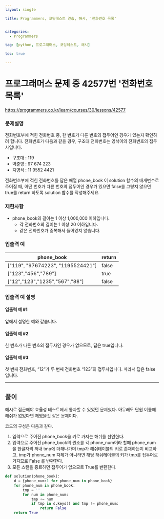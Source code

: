 ```yaml
---
layout: single

title: Programmers, 코딩테스트 연습, 해시, '전화번호 목록'


categories:
  - Programmers

tag: [python, 프로그래머스, 코딩테스트, 해시]

toc: true

---
```

# 프로그래머스 문제 중 42577번 '전화번호 목록'

<a href = 'https://programmers.co.kr/learn/courses/30/lessons/42577'>https://programmers.co.kr/learn/courses/30/lessons/42577</a>

### 문제설명

전화번호부에 적힌 전화번호 중, 한 번호가 다른 번호의 접두어인 경우가 있는지 확인하려 합니다.
전화번호가 다음과 같을 경우, 구조대 전화번호는 영석이의 전화번호의 접두사입니다.

- 구조대 : 119
- 박준영 : 97 674 223
- 지영석 : 11 9552 4421

전화번호부에 적힌 전화번호를 담은 배열 phone_book 이 solution 함수의 매개변수로 주어질 때, 어떤 번호가 다른 번호의 접두어인 경우가 있으면 false를 그렇지 않으면 true를 return 하도록 solution 함수를 작성해주세요.

### 제한사항

- phone_book의 길이는 1 이상 1,000,000 이하입니다.
  - 각 전화번호의 길이는 1 이상 20 이하입니다.
  - 같은 전화번호가 중복해서 들어있지 않습니다.

### 입출력 예

| phone_book                        | return |
| --------------------------------- | ------ |
| ["119", "97674223", "1195524421"] | false  |
| ["123","456","789"]               | true   |
| ["12","123","1235","567","88"]    | false  |

### 입출력 예 설명

#### 입출력 예 #1

앞에서 설명한 예와 같습니다.

#### 입출력 예 #2

한 번호가 다른 번호의 접두사인 경우가 없으므로, 답은 true입니다.

#### 입출력 예 #3

첫 번째 전화번호, “12”가 두 번째 전화번호 “123”의 접두사입니다. 따라서 답은 false입니다.

---
## 풀이

해시로 접근해야 효율성 테스트에서 통과할 수 있었던 문제였다. 아무래도 단원 이름에 해쉬가 없었다면 헤맸을것 같은 문제이다.

코드의 구성은 다음과 같다.

1. 입력으로 주어진 phone_book을 키로 가지는 해쉬를 선언한다.
2. 입력으로 주어진 phone_book의 원소를 각 phone_num이라 할때 phone_num 을 한글자씩 꺼내 tmp에 더해나가며 tmp가 해쉬테이블의 키로 존재하는지 비교하고, tmp가 phone_num 자체가 아니라면 해당 해쉬테이블의 키가 tmp를 접두어로 가지므로 False 를 반환한다.
3. 모든 스캔을 종료하면 접두어가 없으므로 True를 반환한다.

```python
def solution(phone_book):
    d = {phone_num:1 for phone_num in phone_book}
    for phone_num in phone_book:
        tmp = ''
        for num in phone_num:
            tmp += num
            if tmp in d.keys() and tmp != phone_num:
                return False
    return True
```
